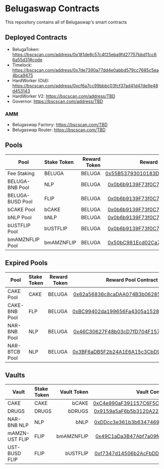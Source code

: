 # Belugaswap Contracts
This repository contains all of Belugaswap's smart contracts

## Deployed Contracts
- BelugaToken: https://bscscan.com/address/0x181de8c57c4f25eba9fd27757bbd11cc66a55d31#code
- Timelock: https://bscscan.com/address/0x7de7390a77dd4e0abbd579cc7685c5ea4bca9475
- HardWorker (Old): https://bscscan.com/address/0xcf6a7cc99bbbc03fcf37ad41d47de9e48d453143
- HardWorker V2: https://bscscan.com/address/TBD
- Governor: https://bscscan.com/address/TBD

### AMM
- Belugaswap Factory: https://bscscan.com/TBD
- Belugaswap Router: https://bscscan.com/TBD

## Pools
| Pool    |      Stake Token      |  Reward Token | Reward Pool Contract Link |
|-----------|:----------------------|--------------:|:----------------:|
| Fee Staking | BELUGA | BELUGA | [0x55B53793010183D90a72239478983861daBD816E](https://bscscan.com/address/0x55B53793010183D90a72239478983861daBD816E#code) |
| BELUGA-BNB Pool | NLP | BELUGA | [0x0b6b9139F73f0C7c7987796602ccEb06d54fb18e](https://bscscan.com/address/0x0b6b9139F73f0C7c7987796602ccEb06d54fb18e) |
| BELUGA-BUSD Pool | FLIP | BELUGA | [0x0b6b9139F73f0C7c7987796602ccEb06d54fb18e](https://bscscan.com/address/0x0b6b9139F73f0C7c7987796602ccEb06d54fb18e) |
| bCAKE Pool | bCAKE | BELUGA | [0x0b6b9139F73f0C7c7987796602ccEb06d54fb18e](https://bscscan.com/address/0x0b6b9139F73f0C7c7987796602ccEb06d54fb18e) |
| bNLP Pool | bNLP | BELUGA | [0x0b6b9139F73f0C7c7987796602ccEb06d54fb18e](https://bscscan.com/address/0x0b6b9139F73f0C7c7987796602ccEb06d54fb18e) |
| bUSTFLIP Pool | bUSTFLIP | BELUGA | [0x0b6b9139F73f0C7c7987796602ccEb06d54fb18e](https://bscscan.com/address/0x0b6b9139F73f0C7c7987796602ccEb06d54fb18e) |
| bmAMZNFLIP Pool | bmAMZNFLIP | BELUGA | [0x50bC981Ecd02Ca74f1C2854C3700D8f06Cbf54af](https://bscscan.com/address/0x50bC981Ecd02Ca74f1C2854C3700D8f06Cbf54af) |

## Expired Pools
| Pool    |      Stake Token      |  Reward Token | Reward Pool Contract Link |
|-----------|:----------------------|--------------:|:----------------:|
| CAKE Pool  | CAKE | BELUGA | [0x62a56836c8caDAA074B3b06285d91FEf3eF124E0](https://bscscan.com/address/0x62a56836c8caDAA074B3b06285d91FEf3eF124E0) |
| CAKE-BNB Pool | FLP | BELUGA | [0xBC99402da199656Fa4305a1528537A126d7210cc](https://bscscan.com/address/0xBC99402da199656Fa4305a1528537A126d7210cc) |
| NAR-BNB Pool | NLP | BELUGA | [0x46C30627F48b03cD7fD704F157CA92f0B10f1dF3](https://bscscan.com/address/0x46C30627F48b03cD7fD704F157CA92f0B10f1dF3) |
| NAR-BTCB Pool | NLP | BELUGA | [0x3BF6aDB5F2b24A1E6A15c3CbD98f8c0d87787177](https://bscscan.com/address/0x3BF6aDB5F2b24A1E6A15c3CbD98f8c0d87787177) |

## Vaults
| Vault    |      Stake Token      |  Vault Token | Vault Contract Link |
|-----------|:----------------------|--------------:|:----------------:|
| CAKE | CAKE | bCAKE | [0xC4e990aF391157C6F5Cd45Eb47Dc2D02249155B3](https://bscscan.com/address/0xC4e990aF391157C6F5Cd45Eb47Dc2D02249155B3#code) |
| DRUGS  | DRUGS | bDRUGS | [0x9159a5aF6b5b3120A224C09eB4DF6cF602457497](https://bscscan.com/address/0x9159a5aF6b5b3120A224C09eB4DF6cF602457497) |
| NAR-BNB NLP | NLP | bNLP | [0xDDcc3e361b3b6347469dC086DA4abd546cf9bD98](https://bscscan.com/address/0xDDcc3e361b3b6347469dC086DA4abd546cf9bD98) |
| mAMZN-UST FLIP | FLIP | bmAMZNFLIP | [0x49C1aDa3B47Abf7a09fd87b1B296a959246395aa](https://bscscan.com/address/0x49C1aDa3B47Abf7a09fd87b1B296a959246395aa) |
| UST-BUSD FLIP | FLIP | bUSTFLIP | [0xf7347d14506b2AcFbDD02A7B84fe8D9592629dbB](https://bscscan.com/address/0xf7347d14506b2AcFbDD02A7B84fe8D9592629dbB) |
